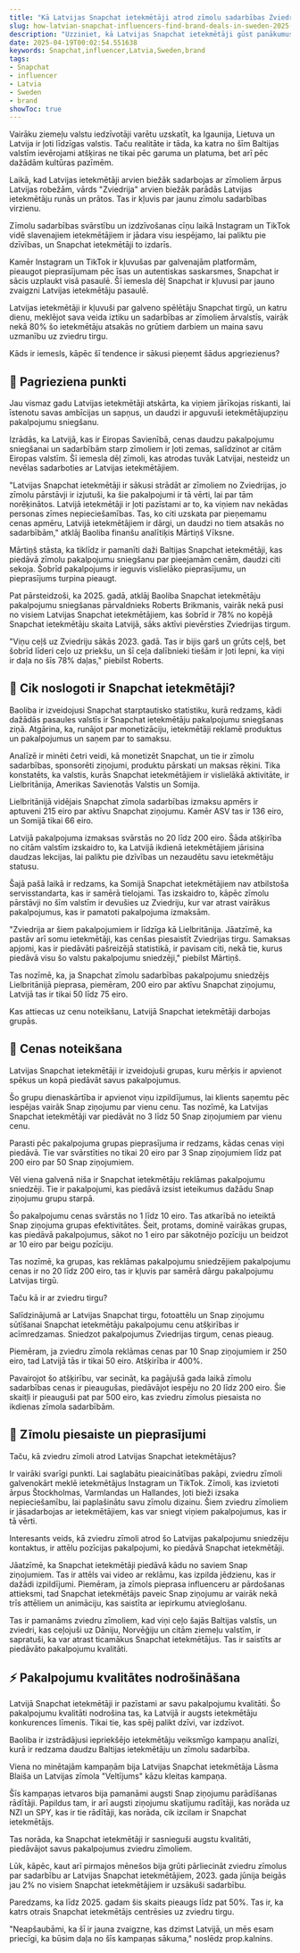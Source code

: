 ```yaml
---
title: "Kā Latvijas Snapchat ietekmētāji atrod zīmolu sadarbības Zviedrijā"
slug: how-latvian-snapchat-influencers-find-brand-deals-in-sweden-2025-04-19
description: "Uzziniet, kā Latvijas Snapchat ietekmētāji gūst panākumus sadarbībā ar zīmoliem Zviedrijā."
date: 2025-04-19T00:02:54.551638
keywords: Snapchat,influencer,Latvia,Sweden,brand
tags:
- Snapchat
- influencer
- Latvia
- Sweden
- brand
showToc: true
---
```


Vairāku ziemeļu valstu iedzīvotāji varētu uzskatīt, ka Igaunija, Lietuva un Latvija ir ļoti līdzīgas valstis. Taču realitāte ir tāda, ka katra no šīm Baltijas valstīm ievērojami atšķiras ne tikai pēc garuma un platuma, bet arī pēc dažādām kultūras pazīmēm.

Laikā, kad Latvijas ietekmētāji arvien biežāk sadarbojas ar zīmoliem ārpus Latvijas robežām, vārds "Zviedrija" arvien biežāk parādās Latvijas ietekmētāju runās un prātos. Tas ir kļuvis par jaunu zīmolu sadarbības virzienu. 

Zīmolu sadarbības svārstību un izdzīvošanas cīņu laikā Instagram un TikTok vidē slavenajiem ietekmētājiem ir jādara visu iespējamo, lai paliktu pie dzīvības, un Snapchat ietekmētāji to izdarīs.

Kamēr Instagram un TikTok ir kļuvušas par galvenajām platformām, pieaugot pieprasījumam pēc īsas un autentiskas saskarsmes, Snapchat ir sācis uzplaukt visā pasaulē. Šī iemesla dēļ Snapchat ir kļuvusi par jauno zvaigzni Latvijas ietekmētāju pasaulē.

Latvijas ietekmētāji ir kļuvuši par galveno spēlētāju Snapchat tirgū, un katru dienu, meklējot sava veida iztiku un sadarbības ar zīmoliem ārvalstīs, vairāk nekā 80% šo ietekmētāju atsakās no grūtiem darbiem un maina savu uzmanību uz zviedru tirgu.

Kāds ir iemesls, kāpēc šī tendence ir sākusi pieņemt šādus apgriezienus? 

## 🤔 Pagrieziena punkti

Jau vismaz gadu Latvijas ietekmētāji atskārta, ka viņiem jārīkojas riskanti, lai īstenotu savas ambīcijas un sapņus, un daudzi ir apguvuši ietekmētājupziņu pakalpojumu sniegšanu.

Izrādās, ka Latvijā, kas ir Eiropas Savienībā, cenas daudzu pakalpojumu sniegšanai un sadarbībām starp zīmoliem ir ļoti zemas, salīdzinot ar citām Eiropas valstīm. Šī iemesla dēļ zīmoli, kas atrodas tuvāk Latvijai, nesteidz un nevēlas sadarboties ar Latvijas ietekmētājiem. 

"Latvijas Snapchat ietekmētāji ir sākusi strādāt ar zīmoliem no Zviedrijas, jo zīmolu pārstāvji ir izjutuši, ka šie pakalpojumi ir tā vērti, lai par tām norēķinātos. Latvijā ietekmētāji ir ļoti pazīstami ar to, ka viņiem nav nekādas personas zīmes nepieciešamības. Tas, ko citi uzskata par pieņemamu cenas apmēru, Latvijā ietekmētājiem ir dārgi, un daudzi no tiem atsakās no sadarbībām," atklāj Baoliba finanšu analītiķis Mārtiņš Vīksne.

Mārtiņš stāsta, ka tiklīdz ir pamanīti daži Baltijas Snapchat ietekmētāji, kas piedāvā zīmolu pakalpojumu sniegšanu par pieejamām cenām, daudzi citi sekoja. Šobrīd pakalpojums ir ieguvis vislielāko pieprasījumu, un pieprasījums turpina pieaugt.

Pat pārsteidzoši, ka 2025. gadā, atklāj Baoliba Snapchat ietekmētāju pakalpojumu sniegšanas pārvaldnieks Roberts Brikmanis, vairāk nekā pusi no visiem Latvijas Snapchat ietekmētājiem, kas šobrīd ir 78% no kopējā Snapchat ietekmētāju skaita Latvijā, sāks aktīvi pievērsties Zviedrijas tirgum. 

"Viņu ceļš uz Zviedriju sākās 2023. gadā. Tas ir bijis garš un grūts ceļš, bet šobrīd līderi ceļo uz priekšu, un šī ceļa dalībnieki tiešām ir ļoti lepni, ka viņi ir daļa no šīs 78% daļas," piebilst Roberts.

## 💪 Cik noslogoti ir Snapchat ietekmētāji?

Baoliba ir izveidojusi Snapchat starptautisko statistiku, kurā redzams, kādi dažādās pasaules valstīs ir Snapchat ietekmētāju pakalpojumu sniegšanas ziņā. Atgārina, ka, runājot par monetizāciju, ietekmētāji reklamē produktus un pakalpojumus un saņem par to samaksu.

Analīzē ir minēti četri veidi, kā monetizēt Snapchat, un tie ir zīmolu sadarbības, sponsorēti ziņojumi, produktu pārskati un maksas rēķini. Tika konstatēts, ka valstis, kurās Snapchat ietekmētājiem ir vislielākā aktivitāte, ir Lielbritānija, Amerikas Savienotās Valstis un Somija. 

Lielbritānijā vidējais Snapchat zīmola sadarbības izmaksu apmērs ir aptuveni 215 eiro par aktīvu Snapchat ziņojumu. Kamēr ASV tas ir 136 eiro, un Somijā tikai 66 eiro. 

Latvijā pakalpojuma izmaksas svārstās no 20 līdz 200 eiro. Šāda atšķirība no citām valstīm izskaidro to, ka Latvijā ikdienā ietekmētājiem jārisina daudzas lekcijas, lai paliktu pie dzīvības un nezaudētu savu ietekmētāju statusu.

Šajā pašā laikā ir redzams, ka Somijā Snapchat ietekmētājiem nav atbilstoša servisstandarta, kas ir samērā tielojami. Tas izskaidro to, kāpēc zīmolu pārstāvji no šīm valstīm ir devušies uz Zviedriju, kur var atrast vairākus pakalpojumus, kas ir pamatoti pakalpojuma izmaksām. 

"Zviedrija ar šiem pakalpojumiem ir līdzīga kā Lielbritānija. Jāatzīmē, ka pastāv arī somu ietekmētāji, kas cenšas piesaistīt Zviedrijas tirgu. Samaksas apjomi, kas ir piedāvāti pašreizējā statistikā, ir pavisam citi, nekā tie, kurus piedāvā visu šo valstu pakalpojumu sniedzēji," piebilst Mārtiņš.

Tas nozīmē, ka, ja Snapchat zīmolu sadarbības pakalpojumu sniedzējs Lielbritānijā pieprasa, piemēram, 200 eiro par aktīvu Snapchat ziņojumu, Latvijā tas ir tikai 50 līdz 75 eiro.

Kas attiecas uz cenu noteikšanu, Latvijā Snapchat ietekmētāji darbojas grupās.

## 📝 Cenas noteikšana

Latvijas Snapchat ietekmētāji ir izveidojuši grupas, kuru mērķis ir apvienot spēkus un kopā piedāvāt savus pakalpojumus.

Šo grupu dienaskārtība ir apvienot viņu izpildījumus, lai klients saņemtu pēc iespējas vairāk Snap ziņojumu par vienu cenu. Tas nozīmē, ka Latvijas Snapchat ietekmētāji var piedāvāt no 3 līdz 50 Snap ziņojumiem par vienu cenu.

Parasti pēc pakalpojuma grupas pieprasījuma ir redzams, kādas cenas viņi piedāvā. Tie var svārstīties no tikai 20 eiro par 3 Snap ziņojumiem līdz pat 200 eiro par 50 Snap ziņojumiem. 

Vēl viena galvenā niša ir Snapchat ietekmētāju reklāmas pakalpojumu sniedzēji. Tie ir pakalpojumi, kas piedāvā izsist ieteikumus dažādu Snap ziņojumu grupu starpā. 

Šo pakalpojumu cenas svārstās no 1 līdz 10 eiro. Tas atkarībā no ieteiktā Snap ziņojuma grupas efektivitātes. Šeit, protams, dominē vairākas grupas, kas piedāvā pakalpojumus, sākot no 1 eiro par sākotnējo pozīciju un beidzot ar 10 eiro par beigu pozīciju. 

Tas nozīmē, ka grupas, kas reklāmas pakalpojumu sniedzējiem pakalpojumu cenas ir no 20 līdz 200 eiro, tas ir kļuvis par samērā dārgu pakalpojumu Latvijas tirgū.

Taču kā ir ar zviedru tirgu? 

Salīdzinājumā ar Latvijas Snapchat tirgu, fotoattēlu un Snap ziņojumu sūtīšanai Snapchat ietekmētāju pakalpojumu cenu atšķirības ir acīmredzamas. Sniedzot pakalpojumus Zviedrijas tirgum, cenas pieaug. 

Piemēram, ja zviedru zīmola reklāmas cenas par 10 Snap ziņojumiem ir 250 eiro, tad Latvijā tās ir tikai 50 eiro. Atšķirība ir 400%.

Pavairojot šo atšķirību, var secināt, ka pagājušā gada laikā zīmolu sadarbības cenas ir pieaugušas, piedāvājot iespēju no 20 līdz 200 eiro. Šie skaitļi ir pieauguši pat par 500 eiro, kas zviedru zīmolus piesaista no ikdienas zīmola sadarbībām.

## 🧠 Zīmolu piesaiste un pieprasījumi

Taču, kā zviedru zīmoli atrod Latvijas Snapchat ietekmētājus? 

Ir vairāki svarīgi punkti. Lai saglabātu pieaicinātības pakāpi, zviedru zīmoli galvenokārt meklē ietekmētājus Instagram un TikTok. Zīmoli, kas izvietoti ārpus Štockholmas, Varmlandas un Hallandes, ļoti bieži izsaka nepieciešamību, lai paplašinātu savu zīmolu dizainu. Šiem zviedru zīmoliem ir jāsadarbojas ar ietekmētājiem, kas var sniegt viņiem pakalpojumus, kas ir tā vērti.

Interesants veids, kā zviedru zīmoli atrod šo Latvijas pakalpojumu sniedzēju kontaktus, ir attēlu pozīcijas pakalpojumi, ko piedāvā Snapchat ietekmētāji.

Jāatzīmē, ka Snapchat ietekmētāji piedāvā kādu no saviem Snap ziņojumiem. Tas ir attēls vai video ar reklāmu, kas izpilda jēdzienu, kas ir dažādi izpildījumi. Piemēram, ja zīmols pieprasa influenceru ar pārdošanas attieksmi, tad Snapchat ietekmētājs paveic Snap ziņojumu ar vairāk nekā trīs attēliem un animāciju, kas saistīta ar iepirkumu atvieglošanu. 

Tas ir pamanāms zviedru zīmoliem, kad viņi ceļo šajās Baltijas valstīs, un zviedri, kas ceļojuši uz Dāniju, Norvēģiju un citām ziemeļu valstīm, ir sapratuši, ka var atrast ticamākus Snapchat ietekmētājus. Tas ir saistīts ar piedāvāto pakalpojumu kvalitāti.

## ⚡ Pakalpojumu kvalitātes nodrošināšana

Latvijā Snapchat ietekmētāji ir pazīstami ar savu pakalpojumu kvalitāti. Šo pakalpojumu kvalitāti nodrošina tas, ka Latvijā ir augsts ietekmētāju konkurences līmenis. Tikai tie, kas spēj palikt dzīvi, var izdzīvot. 

Baoliba ir izstrādājusi iepriekšējo ietekmētāju veiksmīgo kampaņu analīzi, kurā ir redzama daudzu Baltijas ietekmētāju un zīmolu sadarbība. 

Viena no minētajām kampaņām bija Latvijas Snapchat ietekmētāja Lāsma Blaiša un Latvijas zīmola "Veltījums" kāzu kleitas kampaņa. 

Šīs kampaņas ietvaros bija pamanāmi augsti Snap ziņojumu parādīšanas rādītāji. Papildus tam, ir arī augsti ziņojumu skatījumu radītāji, kas norāda uz NZI un SPY, kas ir tie rādītāji, kas norāda, cik izcilam ir Snapchat ietekmētājs. 

Tas norāda, ka Snapchat ietekmētāji ir sasnieguši augstu kvalitāti, piedāvājot savus pakalpojumus zviedru zīmoliem. 

Lūk, kāpēc, kaut arī pirmajos mēnešos bija grūti pārliecināt zviedru zīmolus par sadarbību ar Latvijas Snapchat ietekmētājiem, 2023. gada jūnija beigās jau 2% no visiem Snapchat ietekmētājiem ir uzsākuši sadarbību.

Paredzams, ka līdz 2025. gadam šis skaits pieaugs līdz pat 50%. Tas ir, ka katrs otrais Snapchat ietekmētājs centrēsies uz zviedru tirgu.

"Neapšaubāmi, ka šī ir jauna zvaigzne, kas dzimst Latvijā, un mēs esam priecīgi, ka būsim daļa no šīs kampaņas sākuma," noslēdz prop.kalnins.